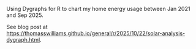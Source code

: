 Using Dygraphs for R to chart my home energy usage between Jan 2021 and Sep 2025.

See blog post at <https://thomasswilliams.github.io/general/r/2025/10/22/solar-analysis-dygraph.html>.
